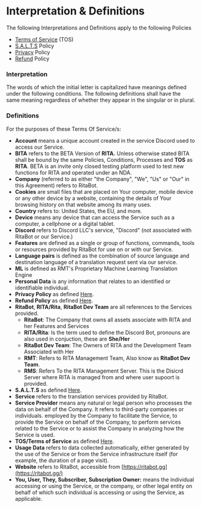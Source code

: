 # Interpretation & Definitions

The following Interpretations and Definitions apply to the following Policies

* [Terms of Service](terms-of-service.md) (TOS)
* [S.A.L.T.S](s.a.l.t.s-policy/) Policy
* [Privacy](privacy-policy/) Policy
* [Refund](refund-policy/) Policy

### Interpretation

The words of which the initial letter is capitalized have meanings defined under the following conditions. The following definitions shall have the same meaning regardless of whether they appear in the singular or in plural.

### Definitions

For the purposes of these Terms Of Service/s:

* **Account** means a unique account created in the service Discord used to access our Service.
* **BITA** refers to the BETA Version of **RITA.** Unless otherwise stated BITA shall be bound by the same Policies, Conditions, Processes and **TOS** as **RITA**. BETA is an invite only closed testing platform used to test new functions for RITA and operated under an NDA.
* **Company** (referred to as either "the Company", "We", "Us" or "Our" in this Agreement) refers to RitaBot.
* **Cookies** are small files that are placed on Your computer, mobile device or any other device by a website, containing the details of Your browsing history on that website among its many uses.
* **Country** refers to: United States, the EU, and more.
* **Device** means any device that can access the Service such as a computer, a cellphone or a digital tablet.
* **Discord** refers to Discord LLC's service, "Discord" (not associated with RitaBot or our Service.)
* **Features** are defined as a single or group of functions, commands, tools or resources provided by RitaBot for use on or with our Service.
* **Language pairs** is defined as the combination of source language and destination language of a translation request sent via our service.
* **ML** is defined as RMT's Proprietary Machine Learning Translation Engine
* **Personal Data** is any information that relates to an identified or identifiable individual.
* **Privacy Policy** as defined [Here](privacy-policy/).
* **Refund Policy** as defined [Here](refund-policy/).
* **RitaBot**, **RITA/Rita**, **RitaBot Dev Team** are all references to the Services provided.
  * **RitaBot**: The Company that owns all assets associate with RITA and her Features and Services
  * **RITA/Rita**: Is the term used to define the Discord Bot, pronouns are also used in conjuction, these are **She/Her**
  * **RitaBot Dev Team**: The Owners of RITA and the Development Team Associated with Her
  * **RMT**: Refers to RITA Management Team, Also know as **RitaBot Dev Team**.
  * **RMS**: Refers To the RITA Management Server. This is the Disicrd Server where RITA is managed from and where user supoort is provided.&#x20;
* **S.A.L.T.S** as defined [Here](s.a.l.t.s-policy/).
* **Service** refers to the translation services provided by RitaBot.
* **Service Provider** means any natural or legal person who processes the data on behalf of the Company. It refers to third-party companies or individuals. employed by the Company to facilitate the Service, to provide the Service on behalf of the Company, to perform services related to the Service or to assist the Company in analyzing how the Service is used.
* **TOS/Terms of Service** as defined [Here](terms-of-service.md).
* **Usage Data** refers to data collected automatically, either generated by the use of the Service or from the Service infrastructure itself (for example, the duration of a page visit).
* **Website** refers to RitaBot, accessible from [https://ritabot.gg](https://ritabot.gg/)
* **You, User, They, Subscriber, Subscription Owner:** means the individual accessing or using the Service, or the company, or other legal entity on behalf of which such individual is accessing or using the Service, as applicable.
